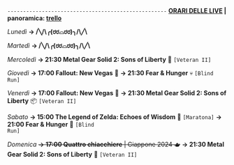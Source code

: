 <code>---------------------------------------------------</code>
<b><u>ORARI DELLE LIVE</u> | panoramica: <a href="https://trello.com/b/iKwdSGf3/sabaku">trello</a></b>

<i>Lunedì</i>
<b>→ /╲/\╭(ರರ⌓ರರ)╮/\╱\ </b>

<i>Martedì</i>
<b>→ /╲/\╭(ರರ⌓ರರ)╮/\╱\ </b>

<i>Mercoledì</i>
<b>→ 21:30 Metal Gear Solid 2: Sons of Liberty</b> 🗽 <code>[Veteran II]</code>

<i>Giovedì</i>
<b>→ 17:00 Fallout: New Vegas</b> 🥫
<b>→ 21:30 Fear & Hunger</b> 💀 <code>[Blind Run]</code>

<i>Venerdì</i>
<b>→ 17:00 Fallout: New Vegas</b> 🥫
<b>→ 21:30 Metal Gear Solid 2: Sons of Liberty</b> 📦 <code>[Veteran II]</code>

<i>Sabato</i>
<b>→ 15:00 The Legend of Zelda: Echoes of Wisdom</b> 🦉 <code>[Maratona]</code>
<b>→ 21:00 Fear & Hunger</b> 🍴 <code>[Blind Run]</code>

<i>Domenica</i>
<s><b>→ 17:00 Quattro chiacchiere</b> | Giappone 2024 🫖</s>
<b>→ 21:30 Metal Gear Solid 2: Sons of Liberty</b> 🗽 <code>[Veteran II]</code>
